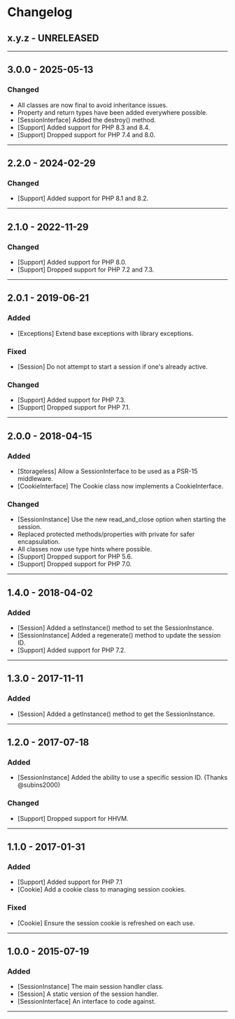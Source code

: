 # Changelog

## x.y.z - UNRELEASED

--------

## 3.0.0 - 2025-05-13

### Changed

* All classes are now final to avoid inheritance issues.
* Property and return types have been added everywhere possible.
* [SessionInterface] Added the destroy() method.
* [Support] Added support for PHP 8.3 and 8.4.
* [Support] Dropped support for PHP 7.4 and 8.0.

--------

## 2.2.0 - 2024-02-29

### Changed

* [Support] Added support for PHP 8.1 and 8.2.

--------

## 2.1.0 - 2022-11-29

### Changed

* [Support] Added support for PHP 8.0.
* [Support] Dropped support for PHP 7.2 and 7.3.

--------

## 2.0.1 - 2019-06-21

### Added

* [Exceptions] Extend base exceptions with library exceptions.

### Fixed

* [Session] Do not attempt to start a session if one's already active.

### Changed

* [Support] Added support for PHP 7.3.
* [Support] Dropped support for PHP 7.1.

--------

## 2.0.0 - 2018-04-15

### Added

* [Storageless] Allow a SessionInterface to be used as a PSR-15 middleware.
* [CookieInterface] The Cookie class now implements a CookieInterface.

### Changed

* [SessionInstance] Use the new read_and_close option when starting the session.
* Replaced protected methods/properties with private for safer encapsulation.
* All classes now use type hints where possible.
* [Support] Dropped support for PHP 5.6.
* [Support] Dropped support for PHP 7.0.

--------

## 1.4.0 - 2018-04-02

### Added

* [Session] Added a setInstance() method to set the SessionInstance.
* [SessionInstance] Added a regenerate() method to update the session ID.
* [Support] Added support for PHP 7.2.

--------

## 1.3.0 - 2017-11-11

### Added

* [Session] Added a getInstance() method to get the SessionInstance.

--------

## 1.2.0 - 2017-07-18

### Added

* [SessionInstance] Added the ability to use a specific session ID. (Thanks @subins2000)

### Changed

* [Support] Dropped support for HHVM.

--------

## 1.1.0 - 2017-01-31

### Added

* [Support] Added support for PHP 7.1
* [Cookie] Add a cookie class to managing session cookies.

### Fixed

* [Cookie] Ensure the session cookie is refreshed on each use.

--------

## 1.0.0 - 2015-07-19

### Added

* [SessionInstance] The main session handler class.
* [Session] A static version of the session handler.
* [SessionInterface] An interface to code against.

--------

